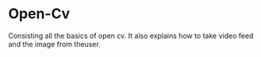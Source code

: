 # Open-Cv
Consisting all the basics of open cv. It also explains how to take video feed and the image from theuser.
